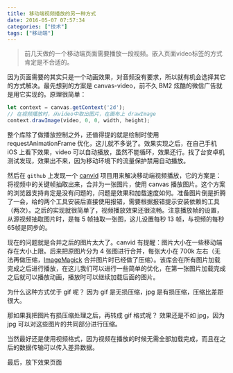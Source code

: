 ```yaml
---
title: 移动端视频播放的另一种方式
date: 2016-05-07 07:57:34
categories: ["技术"]
tags: ["移动端"]
---
```


> 前几天做的一个移动端页面需要播放一段视频。嵌入页面video标签的方式肯定是不合适的。

因为页面需要的其实只是一个动画效果，对音频没有要求，所以就有机会选择其它的方式解决。最先想到的方案是 canvas-video，前不久 BM2 炫酷的微信广告就是用它实现的。原理很简单：

<!-- more -->

```javascript
let context = canvas.getContext('2d');
// 在视频播放时，从video中取出图片，在画布上 drawImage
context.drawImage(video, 0, 0, width, height);
```
整个库除了做播放控制之外，还值得提的就是绘制时使用 requestAnimationFrame 优化，这儿就不多说了。效果实现之后，在自己手机 iOS 上看下效果，video 可以自动播放，虽然不能循环，效果还行。找了台安卓机测试发现，效果出不来，因为移动环境下的流量保护禁用自动播放。

然后在 `github` 上发现一个 [canvid](https://github.com/gka/canvid) 项目用来解决移动端视频播放，它的方案是：将视频中的关键帧抽取出来，合并为一张图片，使用 canvas 播放图片。这个方案的浏览器支持肯定是没有问题的，问题是效果和加载速度如何。准备图片倒是折腾了一会，给的两个工具安装后直接使用报错，需要根据报错提示安装依赖的工具（两次）。之后的实现就很简单了，视频播放效果还很流畅。注意播放帧的设置，从源视频抽取图片时，是每 5 帧抽取一张图，这儿设置每秒 13 帧，与视频的每秒65帧是同步的。

现在的问题就是合并之后的图片太大了。canvid 有提醒：图片大小在一些移动端存在大小上限。后来把原图片分为 4 张图进行合并，每张大小在 700k 左右（无法再做压缩，[ImageMagick](http://www.imagemagick.org/script/index.php) 合并图片时已经做了压缩）。该库会在所有图片加载完成之后进行播放，在这儿我们可以进行一些简单的优化，在第一张图片加载完成之后就可以播放动画，播放时可以继续加载后面的图片。

为什么这种方式优于 gif 呢？
因为 gif 是无损压缩，jpg 是有损压缩，压缩比差距很大。

那如果我把图片有损压缩处理之后，再转成 gif 格式呢？
效果还是不如 jpg，因为 jpg 可以对这些图片的共同部分进行压缩。

当然最好还是使用视频格式，因为视频在播放的时候无需全部加载完成，而且在之后的数据传输可以传入差异数据。

最后，放下效果页面
